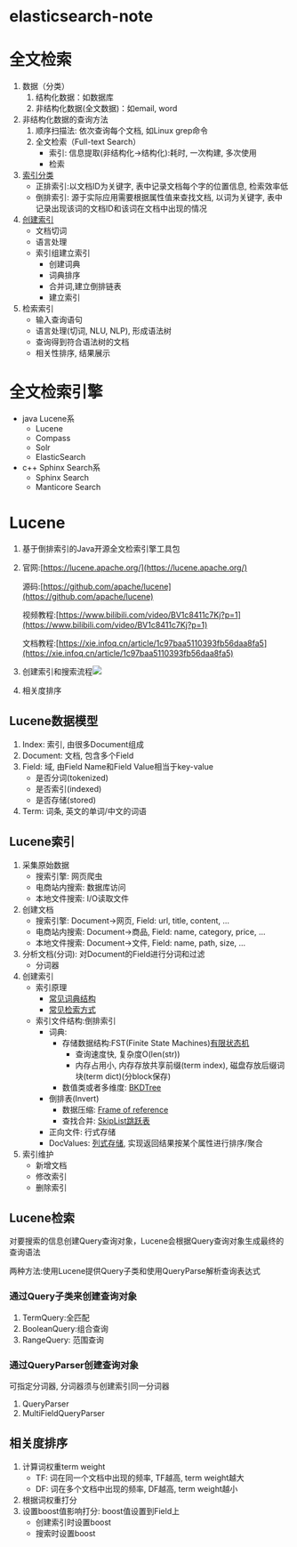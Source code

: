 # elasticsearch-note

# 全文检索
1. 数据（分类）
    1. 结构化数据：如数据库
    2. 非结构化数据(全文数据)：如email, word
2. 非结构化数据的查询方法
    1. 顺序扫描法: 依次查询每个文档, 如Linux grep命令
    2. 全文检索（Full-text Search）
       * 索引: 信息提取(非结构化->结构化):耗时, 一次构建, 多次使用
       * 检索
3. [索引分类](https://www.infoq.cn/article/3ldzr5clsxq4lwlcc97u)
    * 正排索引:以文档ID为关键字, 表中记录文档每个字的位置信息, 检索效率低
    * 倒排索引: 源于实际应用需要根据属性值来查找文档, 以词为关键字, 表中记录出现该词的文档ID和该词在文档中出现的情况
4. [创建索引](https://juejin.cn/post/6844903697642848263)
    * 文档切词
    * 语言处理
    * 索引组建立索引
        - 创建词典
        - 词典排序
        - 合并词,建立倒排链表
        - 建立索引
5. 检索索引
    * 输入查询语句
    * 语言处理(切词, NLU, NLP), 形成语法树
    * 查询得到符合语法树的文档
    * 相关性排序, 结果展示

# 全文检索引擎

* java Lucene系
    - Lucene
    - Compass
    - Solr
    - ElasticSearch
* c++ Sphinx Search系
    - Sphinx Search
    - Manticore Search

# Lucene
1. 基于倒排索引的Java开源全文检索引擎工具包
2. 官网:[https://lucene.apache.org/](https://lucene.apache.org/)

   源码:[https://github.com/apache/lucene](https://github.com/apache/lucene)

   视频教程:[https://www.bilibili.com/video/BV1c8411c7Kj?p=1](https://www.bilibili.com/video/BV1c8411c7Kj?p=1)

   文档教程:[https://xie.infoq.cn/article/1c97baa5110393fb56daa8fa5](https://xie.infoq.cn/article/1c97baa5110393fb56daa8fa5)
4. 创建索引和搜索流程![](https://static001.geekbang.org/infoq/d2/d2a974af0b9bfcdc9ef8d7dddfb5d26e.png)
5. 相关度排序

## Lucene数据模型
1. Index: 索引, 由很多Document组成
2. Document: 文档, 包含多个Field
3. Field: 域, 由Field Name和Field Value相当于key-value
    * 是否分词(tokenized)
    * 是否索引(indexed)
    * 是否存储(stored)
4. Term: 词条, 英文的单词/中文的词语

## Lucene索引
1. 采集原始数据
    * 搜索引擎: 网页爬虫
    * 电商站内搜索: 数据库访问
    * 本地文件搜索: I/O读取文件
2. 创建文档
    * 搜索引擎: Document->网页, Field: url, title, content, ...
    * 电商站内搜索: Document->商品, Field: name, category, price, ...
    * 本地文件搜索: Document->文件, Field: name, path, size, ...
3. 分析文档(分词): 对Document的Field进行分词和过滤
    * 分词器
4. 创建索引
    * 索引原理
       + [常见词典结构](https://www.cnblogs.com/sessionbest/articles/8689030.html)
       + [常见检索方式](https://dunwu.github.io/waterdrop/pages/346350/#%E7%BA%BF%E6%80%A7%E7%BB%93%E6%9E%84%E6%A3%80%E7%B4%A2)
    * 索引文件结构:倒排索引
        + 词典:
            + 存储数据结构:FST(Finite State Machines)[有限状态机](https://www.cnblogs.com/tech-lee/p/15225276.html)
               - 查询速度快, 复杂度O(len(str))
               - 内存占用小, 内存存放共享前缀(term index), 磁盘存放后缀词块(term dict)(分block保存)
            + 数值类或者多维度: [BKDTree](https://developer.aliyun.com/article/581877)
        + 倒排表(Invert)
           - 数据压缩: [Frame of reference](https://www.cnblogs.com/tech-lee/p/15225276.html)
           - 查找合并: [SkipList跳跃表](https://developer.aliyun.com/article/581877)
        + 正向文件: 行式存储
        + DocValues: [列式存储](https://www.cnblogs.com/sessionbest/articles/8689030.html), 实现返回结果按某个属性进行排序/聚合
5. 索引维护
    * 新增文档
    * 修改索引
    * 删除索引
## Lucene检索
对要搜索的信息创建Query查询对象，Lucene会根据Query查询对象生成最终的查询语法

两种方法:使用Lucene提供Query子类和使用QueryParse解析查询表达式

### 通过Query子类来创建查询对象
1. TermQuery:全匹配
2. BooleanQuery:组合查询
3. RangeQuery: 范围查询

### 通过QueryParser创建查询对象
可指定分词器, 分词器须与创建索引同一分词器
1. QueryParser
2. MultiFieldQueryParser

## 相关度排序
1. 计算词权重term weight
    * TF: 词在同一个文档中出现的频率, TF越高, term weight越大
    * DF: 词在多个文档中出现的频率, DF越高, term weight越小
2. 根据词权重打分
3. 设置boost值影响打分: boost值设置到Field上
    * 创建索引时设置boost
    * 搜索时设置boost
